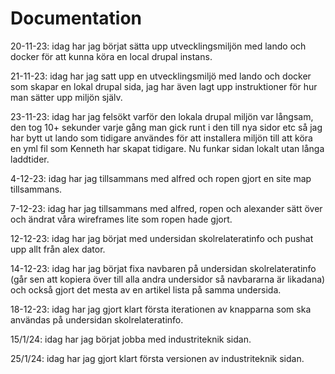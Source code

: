 # Documentation
20-11-23: idag har jag börjat sätta upp utvecklingsmiljön med lando och docker för att kunna köra en local drupal instans.

21-11-23: idag har jag satt upp en utvecklingsmiljö med lando och docker som skapar en lokal drupal sida, jag har även lagt upp instruktioner för hur man sätter upp miljön själv.

23-11-23: idag har jag felsökt varför den lokala drupal miljön var långsam, den tog 10+ sekunder varje gång man gick runt i den till nya sidor etc så jag har bytt ut lando som tidigare användes för att installera miljön till att köra en yml fil som Kenneth har skapat tidigare. Nu funkar sidan lokalt utan långa laddtider.

4-12-23: idag har jag tillsammans med alfred och ropen gjort en site map tillsammans.

7-12-23: idag har jag tillsammans med alfred, ropen och alexander sätt över och ändrat våra wireframes lite som ropen hade gjort.

12-12-23: idag har jag börjat med undersidan skolrelateratinfo och pushat upp allt från alex dator.

14-12-23: idag har jag börjat fixa navbaren på undersidan skolrelateratinfo (går sen att kopiera över till alla andra undersidor så navbararna är likadana) och också gjort det mesta av en artikel lista på samma undersida.

18-12-23: idag har jag gjort klart första iterationen av knapparna som ska användas på undersidan skolrelateratinfo.

15/1/24:  idag har jag börjat jobba med industriteknik sidan.

25/1/24:  idag har jag gjort klart första versionen av industriteknik sidan.
